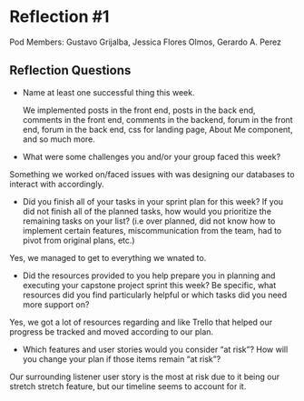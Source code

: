 # Reflection #1

Pod Members: Gustavo Grijalba, Jessica Flores Olmos, Gerardo A. Perez

## Reflection Questions

- Name at least one successful thing this week.

  We implemented posts in the front end, posts in the back end, comments in the front end, comments in the backend, forum in the front end, forum in the back end, css for landing page, About Me component, and so much more.

- What were some challenges you and/or your group faced this week?

 Something we worked on/faced issues with was designing our databases to interact with accordingly.

- Did you finish all of your tasks in your sprint plan for this week? If you did not finish all of the planned tasks, how would you prioritize the remaining tasks on your list? (i.e over planned, did not know how to implement certain features, miscommunication from the team, had to pivot from original plans, etc.)

 Yes, we managed to get to everything we wnated to.

- Did the resources provided to you help prepare you in planning and executing your capstone project sprint this week? Be specific, what resources did you find particularly helpful or which tasks did you need more support on?

 Yes, we got a lot of resources regarding and like Trello that helped our progress be tracked and moved according to our plan.

- Which features and user stories would you consider “at risk”? How will you change your plan if those items remain “at risk”?

 Our surrounding listener user story is the most at risk due to it being our stretch stretch feature, but our timeline seems to account for it.
